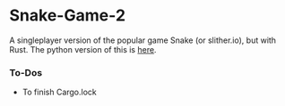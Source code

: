 # Snake-Game-2
A singleplayer version of the popular game Snake (or slither.io), but with Rust. The python version of this is [here](https://github.com/ArhanCodes/Snake-Game).

### To-Dos
- To finish Cargo.lock

